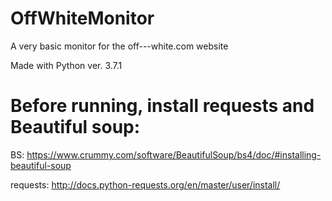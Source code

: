 # OffWhiteMonitor
A very basic monitor for the off---white.com website

Made with Python ver. 3.7.1

# Before running, install requests and Beautiful soup:
  BS: https://www.crummy.com/software/BeautifulSoup/bs4/doc/#installing-beautiful-soup
  
  requests: http://docs.python-requests.org/en/master/user/install/
